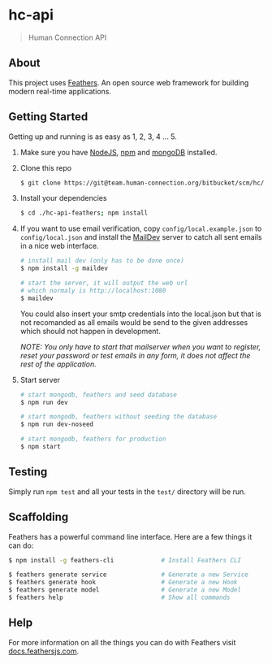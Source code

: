 # hc-api

> Human Connection API

## About

This project uses [Feathers](http://feathersjs.com). An open source web framework for building modern real-time applications.

## Getting Started

Getting up and running is as easy as 1, 2, 3, 4 ... 5.

1. Make sure you have [NodeJS](https://nodejs.org/), [npm](https://www.npmjs.com/) and [mongoDB](https://www.mongodb.com/download-center#community)  installed.

2. Clone this repo
    ``` bash
    $ git clone https://git@team.human-connection.org/bitbucket/scm/hc/hc-api-feathers.git
    ```
    
3. Install your dependencies

    ``` bash
    $ cd ./hc-api-feathers; npm install
    ```
    
4. If you want to use email verification, copy `config/local.example.json` to `config/local.json` and install the [MailDev](https://github.com/djfarrelly/MailDev) 
    server to catch all sent emails in a nice web interface. 
    ``` bash
    # install mail dev (only has to be done once)
    $ npm install -g maildev
    
    # start the server, it will output the web url 
    # which normaly is http://localhost:1080
    $ maildev
    ```
    
    You could also insert your smtp credentials into the local.json but that is not recomanded as all emails would be send
    to the given addresses which should not happen in development.
    
    *NOTE: You only have to start that mailserver when you want to register, reset your password or test emails in any form, it
           does not affect the rest of the application.*

5. Start server

    ``` bash
    # start mongodb, feathers and seed database
    $ npm run dev
   
    # start mongodb, feathers without seeding the database
    $ npm run dev-noseed
    
    # start mongodb, feathers for production
    $ npm start
    ```

## Testing

Simply run `npm test` and all your tests in the `test/` directory will be run.

## Scaffolding

Feathers has a powerful command line interface. Here are a few things it can do:

``` bash
$ npm install -g feathers-cli             # Install Feathers CLI

$ feathers generate service               # Generate a new Service
$ feathers generate hook                  # Generate a new Hook
$ feathers generate model                 # Generate a new Model
$ feathers help                           # Show all commands
```

## Help

For more information on all the things you can do with Feathers visit [docs.feathersjs.com](http://docs.feathersjs.com).
